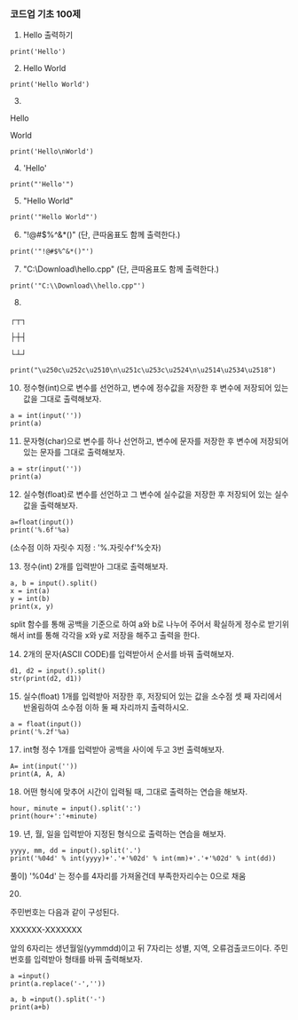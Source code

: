 ### 코드업 기초 100제

1. Hello 출력하기
```
print('Hello')
```
2. Hello World
```
print('Hello World')
```
3.
Hello

World
```
print('Hello\nWorld')
```
4. 'Hello'
```
print("'Hello'")
```

5. "Hello World"
```
print('"Hello World"')
```
6. "!@#$%^&*()"
(단, 큰따옴표도 함께 출력한다.)
```
print('"!@#$%^&*()"')
```
7. "C:\Download\hello.cpp"
(단, 큰따옴표도 함께 출력한다.)
```
print('"C:\\Download\\hello.cpp"')
```
8.
┌┬┐

├┼┤

└┴┘
```
print("\u250c\u252c\u2510\n\u251c\u253c\u2524\n\u2514\u2534\u2518")
```
10. 정수형(int)으로 변수를 선언하고, 변수에 정수값을 저장한 후
변수에 저장되어 있는 값을 그대로 출력해보자.
```
a = int(input(''))
print(a)
```
11. 문자형(char)으로 변수를 하나 선언하고, 변수에 문자를 저장한 후
변수에 저장되어 있는 문자를 그대로 출력해보자.
```
a = str(input(''))
print(a)
```
12. 실수형(float)로 변수를 선언하고 그 변수에 실수값을 저장한 후
저장되어 있는 실수값을 출력해보자.
```
a=float(input())
print('%.6f'%a)
```
(소수점 이하 자릿수 지정 : '%.자릿수f'%숫자)

13. 정수(int) 2개를 입력받아 그대로 출력해보자.
```
a, b = input().split()
x = int(a)
y = int(b)
print(x, y)
```
split 함수를 통해 공백을 기준으로 하여 a와 b로 나누어 주어서 확실하게 정수로 받기위해서 int를 통해 
각각을 x와 y로 저장을 해주고 출력을 한다.

14. 2개의 문자(ASCII CODE)를 입력받아서 순서를 바꿔 출력해보자.
```
d1, d2 = input().split()
str(print(d2, d1))
```

15. 실수(float) 1개를 입력받아 저장한 후,
저장되어 있는 값을 소수점 셋 째 자리에서 반올림하여
소수점 이하 둘 째 자리까지 출력하시오.
```
a = float(input())
print('%.2f'%a)
```

17. int형 정수 1개를 입력받아 공백을 사이에 두고 3번 출력해보자.
```
A= int(input(''))
print(A, A, A)
```

18. 어떤 형식에 맞추어 시간이 입력될 때, 그대로 출력하는 연습을 해보자.
```
hour, minute = input().split(':')
print(hour+':'+minute)
```

19. 년, 월, 일을 입력받아 지정된 형식으로 출력하는 연습을 해보자.
```
yyyy, mm, dd = input().split('.')
print('%04d' % int(yyyy)+'.'+'%02d' % int(mm)+'.'+'%02d' % int(dd))
```
풀이) '%04d' 는 정수를 4자리를 가져올건데 부족한자리수는 0으로 채움

20. 
주민번호는 다음과 같이 구성된다.

XXXXXX-XXXXXXX

앞의 6자리는 생년월일(yymmdd)이고 뒤 7자리는 성별, 지역, 오류검출코드이다.
주민번호를 입력받아 형태를 바꿔 출력해보자.

```
a =input()
print(a.replace('-',''))
```

```
a, b =input().split('-')
print(a+b)
```
